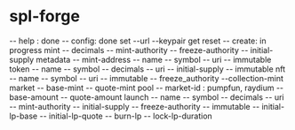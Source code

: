 # spl-forge

-- help : done 
-- config: done
    set --url --keypair
    get 
    reset
-- create: in progress
    mint
        -- decimals
        -- mint-authority
        -- freeze-authority
        -- initial-supply
    metadata
        -- mint-address
        -- name
        -- symbol
        -- uri
        -- immutable
    token
        -- name
        -- symbol
        -- decimals
        -- uri
        -- initial-supply
        -- immutable
    nft
        -- name
        -- symbol
        -- uri
        -- immutable
        -- freeze_authority
        --collection-mint
    market
        -- base-mint
        -- quote-mint
    pool
        -- market-id : pumpfun, raydium
        -- base-amount
        -- quote-amount
    launch
        -- name
        -- symbol
        -- decimals
        -- uri
        -- mint-authority
        -- initial-supply
        -- freeze-authority
        -- immutable
        -- initial-lp-base
        -- initial-lp-quote
        -- burn-lp
        -- lock-lp-duration


